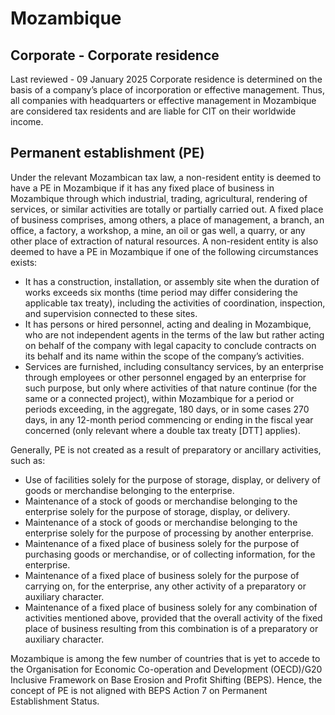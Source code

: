 # Mozambique
## Corporate - Corporate residence
Last reviewed - 09 January 2025
Corporate residence is determined on the basis of a company’s place of incorporation or effective management. Thus, all companies with headquarters or effective management in Mozambique are considered tax residents and are liable for CIT on their worldwide income.
## Permanent establishment (PE)
Under the relevant Mozambican tax law, a non-resident entity is deemed to have a PE in Mozambique if it has any fixed place of business in Mozambique through which industrial, trading, agricultural, rendering of services, or similar activities are totally or partially carried out.
A fixed place of business comprises, among others, a place of management, a branch, an office, a factory, a workshop, a mine, an oil or gas well, a quarry, or any other place of extraction of natural resources.
A non-resident entity is also deemed to have a PE in Mozambique if one of the following circumstances exists:
  * It has a construction, installation, or assembly site when the duration of works exceeds six months (time period may differ considering the applicable tax treaty), including the activities of coordination, inspection, and supervision connected to these sites.
  * It has persons or hired personnel, acting and dealing in Mozambique, who are not independent agents in the terms of the law but rather acting on behalf of the company with legal capacity to conclude contracts on its behalf and its name within the scope of the company’s activities.
  * Services are furnished, including consultancy services, by an enterprise through employees or other personnel engaged by an enterprise for such purpose, but only where activities of that nature continue (for the same or a connected project), within Mozambique for a period or periods exceeding, in the aggregate, 180 days, or in some cases 270 days, in any 12-month period commencing or ending in the fiscal year concerned (only relevant where a double tax treaty [DTT] applies).


Generally, PE is not created as a result of preparatory or ancillary activities, such as:
  * Use of facilities solely for the purpose of storage, display, or delivery of goods or merchandise belonging to the enterprise.
  * Maintenance of a stock of goods or merchandise belonging to the enterprise solely for the purpose of storage, display, or delivery.
  * Maintenance of a stock of goods or merchandise belonging to the enterprise solely for the purpose of processing by another enterprise.
  * Maintenance of a fixed place of business solely for the purpose of purchasing goods or merchandise, or of collecting information, for the enterprise.
  * Maintenance of a fixed place of business solely for the purpose of carrying on, for the enterprise, any other activity of a preparatory or auxiliary character.
  * Maintenance of a fixed place of business solely for any combination of activities mentioned above, provided that the overall activity of the fixed place of business resulting from this combination is of a preparatory or auxiliary character.


Mozambique is among the few number of countries that is yet to accede to the Organisation for Economic Co-operation and Development (OECD)/G20 Inclusive Framework on Base Erosion and Profit Shifting (BEPS). Hence, the concept of PE is not aligned with BEPS Action 7 on Permanent Establishment Status.
